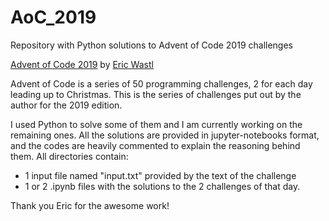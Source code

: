 # AoC_2019
Repository with Python solutions to Advent of Code 2019 challenges

[Advent of Code 2019](https://adventofcode.com/2019/about) by [Eric Wastl](http://was.tl/)

Advent of Code is a series of 50 programming challenges, 2 for each day leading up to Christmas. 
This is the series of challenges put out by the author for the 2019 edition.

I used Python to solve some of them and I am currently working on the remaining ones.
All the solutions are provided in jupyter-notebooks format, and the codes are 
heavily commented to explain the reasoning behind them. All directories contain:
- 1 input file named "input.txt" provided by the text of the challenge
- 1 or 2 .ipynb files with the solutions to the 2 challenges of that day. 


Thank you Eric for the awesome work!
